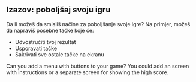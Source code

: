 ## Izazov: poboljšaj svoju igru

Da li možeš da smisliš načine za poboljšanje svoje igre? Na primjer, možeš da napraviš posebne tačke koje će:

+ Udvostručiti tvoj rezultat
+ Usporavati tačke
+ Sakrivati sve ostale tačke na ekranu

Can you add a menu with buttons to your game? You could add an screen with instructions or a separate screen for showing the high score.